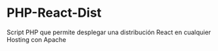 # PHP-React-Dist
Script PHP que permite desplegar una distribución React en cualquier Hosting con Apache
